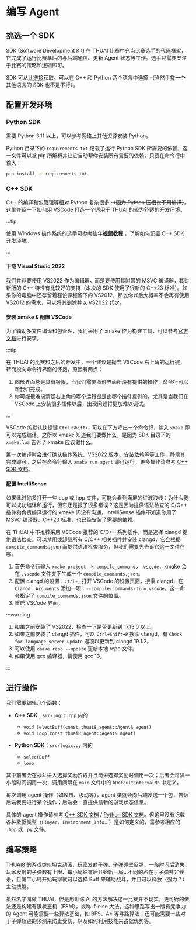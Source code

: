 # 编写 Agent

## 挑选一个 SDK

SDK (Software Development Kit) 在 THUAI 比赛中充当比赛选手的代码框架，它完成了运行比赛幕后的与后端通信、更新 Agent 状态等工作。选手只需要专注于比赛的策略和逻辑即可。

SDK 可从[此链接](https://github.com/thuasta/thuai-8/tree/main/sdk)获取。可以在 C++ 和 Python 两个语言中选择 ~~（当然手搓一个其他语言的 SDK 也不是不行）~~。

## 配置开发环境

### Python SDK

需要 Python 3.11 以上，可以参考网络上其他资源安装 Python。

Python 目录下的 `requirements.txt` 记载了运行 Python SDK 所需要的依赖，这一文件可以被 pip 所解析并让它自动帮你安装所有需要的依赖，只要在命令行中输入：

```bash
pip install -r requirements.txt
```

### C++ SDK

C++ 的编译和包管理等相对 Python 复杂很多 ~~（因为 Python 压根也不用编译）~~。这里介绍一下如何用 VSCode 打造一个适用于 THUAI 的较为舒适的开发环境。

:::tip

使用 Windows 操作系统的选手可参考往年[**视频教程**](https://cloud.tsinghua.edu.cn/f/9f18a58882614cbea368/) ，了解如何配置 C++ SDK 开发环境。

:::

#### 下载 Visual Studio 2022

我们并非要使用 VS2022 作为编辑器，而是要使用其附带的 MSVC 编译器，其对新版的 C++ 特性有比较好的支持（本次的 SDK 使用了很新的 C++23 标准）。如果你的电脑中还存留着程设课程留下的 VS2012，那么你以后大概率不会再有使用 VS2012 的需求，可以将其删除并以 VS2022 代之。

#### 安装 xmake & 配置 VSCode

为了辅助多文件编译和包管理，我们采用了 xmake 作为构建工具，可以参考[官方文档](https://xmake.io/#/zh-cn/guide/installation)进行安装。

:::tip

在 THUAI 的比赛和之后的开发中，一个建议是抛弃 VSCode 右上角的运行键，转而投向命令行界面的怀抱，原因有两点：

1. 图形界面总是具有极限，当我们需要图形界面所没有提供的操作，命令行可以帮我们完成。
2. 你可能很难搞清楚右上角的哪个运行键是由哪个插件提供的，尤其是当我们在 VSCode 上安装很多插件以后，出现问题将更加难以调试。

:::

VSCode 的默认快捷键 `Ctrl+Shift+~` 可以在下方呼出一个命令行，输入 `xmake` 即可以完成编译。之所以 xmake 知道我们要做什么，是因为 SDK 目录下的 `xmake.lua` 告诉了 xmake 应该做什么。

第一次编译时会进行确认操作系统、VS2022 版本、安装依赖等等工作，静候其完成即可。之后在命令行输入 `xmake run agent` 即可运行，更多操作请参考 [C++ SDK 文档](cpp_sdk.md#构建项目)。

#### 配置 IntelliSense

如果此时你多打开一些 cpp 或 hpp 文件，可能会看到满屏的红波浪线：为什么我可以成功编译和运行，但它还是报了很多错误？这是因为提供语法检查的 C/C++ 插件和负责编译运行的 xmake 间没有沟通，IntelliSense 插件不知道你用了 MSVC 编译器、C++23 标准，也已经安装了需要的依赖。

在 THUAI 中不推荐采用 VSCode 推荐的 C/C++ 系列插件，而是选择 clangd 提供语法检查。可以禁用或卸载所有 C/C++ 相关插件并安装 clangd，它会根据 `compile_commands.json` 而提供语法检查服务，但我们需要先告诉它这一文件在哪。

1. 首先命令行输入 `xmake project -k compile_commands .vscode`，xmake 会在 `.vscode` 文件夹下生成一个 `compile_commands.json`。
2. 配置 clangd 的设置：`Ctrl+,` 打开 VSCode 的设置页面，搜索 clangd，在 `Clangd: Arguments` 添加一项：`--compile-commands-dir=.vscode`。这一命令指定了 `compile_commands.json` 文件的位置。
3. 重启 VSCode 界面。

:::warning

1. 如果之前安装了 VS2022，检查一下是否更新到 17.13.0 以上。
2. 如果之前安装了 clangd 插件，可以 `Ctrl+Shift+P` 搜索 clangd，有 `Check for language server update` 选项以更新到 clangd 19.1.2。
3. 可以使用 `xmake repo --update` 更新本地 repo 文件。
4. 如果使用 gcc 编译器，请使用 gcc 13。

:::

## 进行操作

我们需要编辑几个函数：

- **C++ SDK**：`src/logic.cpp` 内的
  - `void SelectBuff(const thuai8_agent::Agent& agent)`
  - `void Loop(const thuai8_agent::Agent& agent)`

- **Python SDK**：`src/logic.py` 内的
  - `selectBuff`
  - `loop`

其中前者会在战斗进入选择奖励阶段并且尚未选择奖励时调用一次；后者会每隔一小段时间调用一次，调用间隔在 `main` 文件中的 `kDefaultIntervalMs` 中定义。

每次调用 agent 操作（如攻击、移动等），agent 类就会向后端发送一个包，告诉后端我要进行某个操作；后端会一直提供最新的游戏状态信息。

具体的 agent 操作请参考 [C++ SDK 文档](cpp_sdk.md) / [Python SDK 文档](python_sdk.md)。但这里没有记载各种数据类型（`Player`、`Environment_Info`...）是如何定义的，需参考相应的 `.hpp` 或 `.py` 文件。

## 编写策略

THUAI8 的游戏类似坦克动荡，玩家发射子弹、子弹碰壁反弹、一段时间后消失、玩家发射的子弹数有上限、每小局结束后开始新一局...不同的点在于子弹并非秒杀，且第二小局开始玩家就可以选择 Buff 来辅助战斗，并且可以释放（强力？）主动技能。

虽然名字叫做 THUAI，但是用训练 AI 的方法解决这一比赛并不现实，更可行的做法还是构建有限状态机（FSM），或称 if-else 大法。这种思路写出一版有竞争力的 Agent 可能需要一些算法基础，如 BFS、A* 等寻路算法；还可能需要一些对于子弹轨迹的预测来防止受伤，以及如何利用技能来占据优势等。
